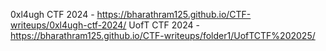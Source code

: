 0xl4ugh CTF 2024 - https://bharathram125.github.io/CTF-writeups/0xl4ugh-ctf-2024/
UofT CTF 2024 - https://bharathram125.github.io/CTF-writeups/folder1/UofTCTF%202025/
